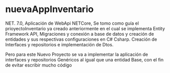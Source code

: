 # nuevaAppInventario
NET. 7.0, Aplicación de WebApi NETCore, Se tomo como guía el prioyectoInventario ya creado anteriormente en el cual se implementa Entity Framework API, Migraciones y conexión a base de datos y creación de entidades y sus respectivas configuraciones en C# Csharp. Creación de Interfaces y repositorios e implementación de Dtos.

Pero para este Nuevo Proyecto se va a implementar la aplicación de interfaces y repositorios Genéricos al igual que una entidad Base, con el fin de evitar escribir mucho código

